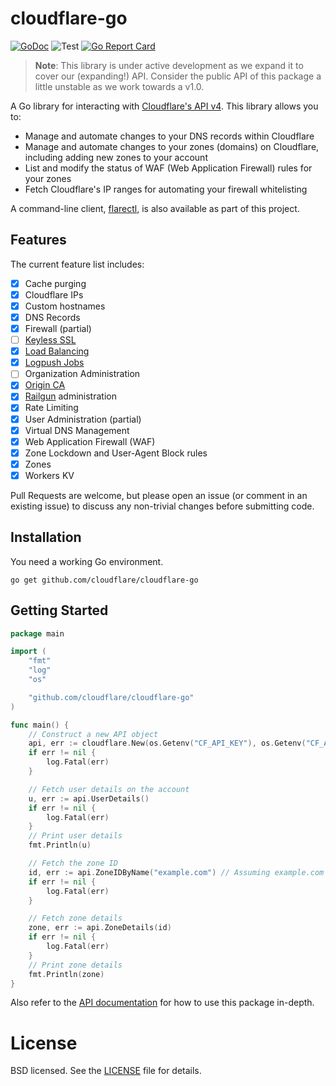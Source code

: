 # cloudflare-go

[![GoDoc](https://img.shields.io/badge/godoc-reference-5673AF.svg?style=flat-square)](https://godoc.org/github.com/cloudflare/cloudflare-go)
![Test](https://github.com/cloudflare/cloudflare-go/workflows/Test/badge.svg)
[![Go Report Card](https://goreportcard.com/badge/github.com/cloudflare/cloudflare-go?style=flat-square)](https://goreportcard.com/report/github.com/cloudflare/cloudflare-go)

> **Note**: This library is under active development as we expand it to cover
> our (expanding!) API. Consider the public API of this package a little
> unstable as we work towards a v1.0.

A Go library for interacting with
[Cloudflare's API v4](https://api.cloudflare.com/). This library allows you to:

* Manage and automate changes to your DNS records within Cloudflare
* Manage and automate changes to your zones (domains) on Cloudflare, including
  adding new zones to your account
* List and modify the status of WAF (Web Application Firewall) rules for your
  zones
* Fetch Cloudflare's IP ranges for automating your firewall whitelisting

A command-line client, [flarectl](cmd/flarectl), is also available as part of
this project.

## Features

The current feature list includes:

* [x] Cache purging
* [x] Cloudflare IPs
* [x] Custom hostnames
* [x] DNS Records
* [x] Firewall (partial)
* [ ] [Keyless SSL](https://blog.cloudflare.com/keyless-ssl-the-nitty-gritty-technical-details/)
* [x] [Load Balancing](https://blog.cloudflare.com/introducing-load-balancing-intelligent-failover-with-cloudflare/)
* [x] [Logpush Jobs](https://developers.cloudflare.com/logs/logpush/)
* [ ] Organization Administration
* [x] [Origin CA](https://blog.cloudflare.com/universal-ssl-encryption-all-the-way-to-the-origin-for-free/)
* [x] [Railgun](https://www.cloudflare.com/railgun/) administration
* [x] Rate Limiting
* [x] User Administration (partial)
* [x] Virtual DNS Management
* [x] Web Application Firewall (WAF)
* [x] Zone Lockdown and User-Agent Block rules
* [x] Zones
* [x] Workers KV

Pull Requests are welcome, but please open an issue (or comment in an existing
issue) to discuss any non-trivial changes before submitting code.

## Installation

You need a working Go environment.

```
go get github.com/cloudflare/cloudflare-go
```

## Getting Started

```go
package main

import (
	"fmt"
	"log"
	"os"

	"github.com/cloudflare/cloudflare-go"
)

func main() {
	// Construct a new API object
	api, err := cloudflare.New(os.Getenv("CF_API_KEY"), os.Getenv("CF_API_EMAIL"))
	if err != nil {
		log.Fatal(err)
	}

	// Fetch user details on the account
	u, err := api.UserDetails()
	if err != nil {
		log.Fatal(err)
	}
	// Print user details
	fmt.Println(u)

	// Fetch the zone ID
	id, err := api.ZoneIDByName("example.com") // Assuming example.com exists in your Cloudflare account already
	if err != nil {
		log.Fatal(err)
	}

	// Fetch zone details
	zone, err := api.ZoneDetails(id)
	if err != nil {
		log.Fatal(err)
	}
	// Print zone details
	fmt.Println(zone)
}
```

Also refer to the
[API documentation](https://godoc.org/github.com/cloudflare/cloudflare-go) for
how to use this package in-depth.

# License

BSD licensed. See the [LICENSE](LICENSE) file for details.
